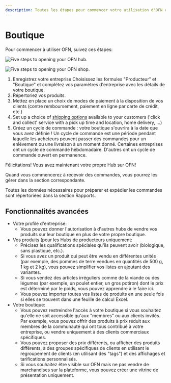 ```yaml
---
description: Toutes les étapes pour commencer votre utilisation d'OFN en tant que Hub
---
```


# Boutique

Pour commencer à utiliser OFN, suivez ces étapes:

![Five steps to opening your OFN hub.](../.gitbook/assets/set-up-in-5-steps-draft.png)

![Five steps to opening your OFN shop.](../.gitbook/assets/set-up-in-5-steps-draft.png)

1. Enregistrez votre entreprise Choisissez les formules "Producteur" et "Boutique" et complétez vos paramètres d'entreprise avec les détails de votre boutique.
2. Répertoriez vos produits. 
3. Mettez en place un choix de modes de paiement à la disposition de vos clients \(contre remboursement, paiement en ligne par carte de crédit, etc.\)
4. Set up a choice of [shipping options](../basic-features/shopfront/shipping-methods.md) available to your customers  \('click and collect' service with a pick up time and location, home delivery, ...\)
5. Créez un cycle de commande : votre boutique s'ouvrira à la date que vous avez définie ! Un cycle de commande est une période pendant laquelle les acheteurs peuvent passer des commandes pour un enlèvement ou une livraison à un moment donné. Certaines entreprises ont un cycle de commande hebdomadaire. D'autres ont un cycle de commande ouvert en permanence.

Félicitations! Vous avez maintenant votre propre Hub sur OFN!

Quand vous commencerez à recevoir des commandes, vous pourrez les gérer dans la section correspondante. 

Toutes les données nécessaires pour préparer et expédier les commandes sont répertoriées dans la section Rapports.

## 

## Fonctionnalités avancées

* Votre profile d'entreprise:
  * Vous pouvez donner l'autorisation à d'autres hubs de vendre vos produits sur leur boutique en plus de votre propre boutique.
* Vos produits \(pour les Hubs de producteurs uniquement:
  * Précisez les qualifications spéciales qu'ils peuvent avoir \(biologique, sans plastique, etc.\).
  * Si vous avez un produit qui peut être vendu en différentes unités \(par exemple, des pommes de terre vendues en quantités de 500 g, 1 kg et 2 kg\), vous pouvez simplifier vos listes en ajoutant des variantes.
  * Si vous vendez des articles irréguliers comme de la viande ou des légumes \(par exemple, un poulet entier, un gros potiron\) dont le prix est déterminé par le poids, vous pouvez apprendre à le faire ici.
  * Vous pouvez importer toutes vos listes de produits en une seule fois si elles se trouvent dans une feuille de calcul Excel.
* Votre boutique:
  * Vous pouvez restreindre l'accès à votre boutique si vous souhaitez qu'elle ne soit accessible qu'aux "membres" ou aux clients invités. Par exemple, vous pouvez offrir des produits à prix réduit aux membres de la communauté qui ont tous contribué à votre entreprise, ou vendre uniquement à des clients commerciaux spécifiques.
  * Vous pouvez proposer des prix différents, ou afficher des produits différents, à des groupes spécifiques de clients en utilisant le regroupement de clients \(en utilisant des "tags"\) et des affichages et tarifications personnalisés.
  * Si vous souhaitez être visible sur OFN mais ne pas vendre de marchandises sur la plateforme, vous pouvez créer une vitrine de présentation uniquement.



